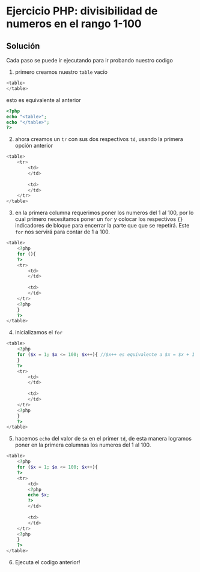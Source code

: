 # Ejercicio PHP: divisibilidad de numeros en el rango 1-100

## Solución

Cada paso se puede ir ejecutando para ir probando nuestro codigo

1. primero creamos nuestro `table` vacío
```php
<table>
</table>
```

esto es equivalente al anterior

```php
<?php
echo "<table>";
echo "</table>";
?>
```

2. ahora creamos un `tr` con sus dos respectivos `td`, usando la primera opción anterior

```php
<table>
    <tr>
        <td>
        </td>
        
        <td>
        </td>
    </tr>
</table>
```

3. en la primera columna requerimos poner los numeros del 1 al 100, por lo cual primero necesitamos poner un `for` y colocar los respectivos `{}` indicadores de bloque para encerrar la parte que que se repetirá. Este `for` nos servirá para contar de 1 a 100.

```php
<table>
    <?php
    for (){
    ?>
    <tr>
        <td>
        </td>
        
        <td>
        </td>
    </tr>
    <?php
    }
    ?>
</table>
```

4. inicializamos el `for`

```php
<table>
    <?php
    for ($x = 1; $x <= 100; $x++){ //$x++ es equivalente a $x = $x + 1 
    }
    ?>
    <tr>
        <td>
        </td>
        
        <td>
        </td>
    </tr>
    <?php
    }
    ?>
</table>
```

5. hacemos `echo` del valor de `$x` en el primer `td`, de esta manera logramos poner en la primera columnas los numeros del 1 al 100.

```php
<table>
    <?php
    for ($x = 1; $x <= 100; $x++){
    ?>
    <tr>
        <td>
        <?php
        echo $x;
        ?>
        </td>
        
        <td>
        </td>
    </tr>
    <?php
    }
    ?>
</table>
```

6. Ejecuta el codigo anterior!
